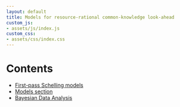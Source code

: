 ```yaml
---
layout: default
title: Models for resource-rational common-knowledge look-ahead
custom_js:
- assets/js/index.js
custom_css:
- assets/css/index.css
---
```


# Contents

* [First-pass Schelling models]({{site.baseurl}}/first-pass-schelling-models.html)
* [Models section]({{site.baseurl}}/model-section.html)
* [Bayesian Data Analysis]({{site.baseurl}}/bayesian-data-analysis.html)